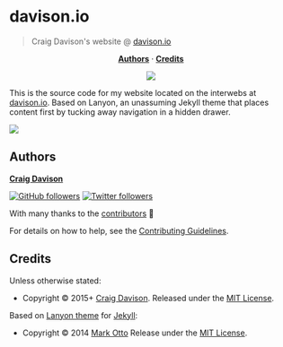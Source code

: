 # davison.io

> Craig Davison's website @ [davison.io](http://davison.io)

<p align="center">
<b><a href="#authors">Authors</a></b>
·
<b><a href="#credits">Credits</a></b>
</p>

<p align="center">
<a href="https://travis-ci.org/davisonio/davison.io"><img src="https://img.shields.io/travis/davisonio/davison.io.svg?style=flat-square"/></a>
</p>

This is the source code for my website located on the interwebs at [davison.io](http://davison.io).
Based on Lanyon, an unassuming Jekyll theme that places content first by tucking away navigation in a hidden drawer.

![](https://raw.githubusercontent.com/wiki/davisonio/davison.io/img/1.png)

## Authors

**[Craig Davison](http://davison.io)**

[![GitHub followers](https://img.shields.io/github/followers/davisonio.svg?style=social&label=Follow%20davisonio)](https://github.com/davisonio) [![Twitter followers](https://img.shields.io/twitter/follow/davisonio.svg?style=social)](https://twitter.com/davisonio)

With many thanks to the [contributors](https://github.com/davisonio/davison.io/graphs/contributors) :clap:

For details on how to help, see the [Contributing Guidelines](https://github.com/davisonio/davison.io/blob/master/CONTRIBUTING.md).

## Credits

Unless otherwise stated:

- Copyright © 2015+ [Craig Davison](http://davison.io). Released under the [MIT License](http://davisonio.mit-license.org).

Based on [Lanyon theme](http://lanyon.getpoole.com) for [Jekyll](http://jekyllrb.com/):

- Copyright © 2014 [Mark Otto](http://markdotto.com/) Release under the [MIT License](https://github.com/poole/lanyon/blob/master/LICENSE.md).

